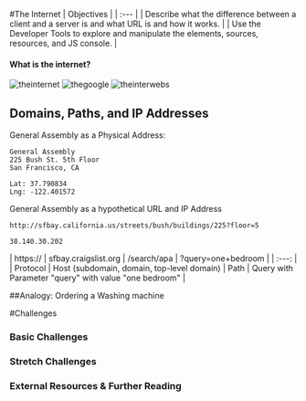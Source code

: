 #The Internet
| Objectives |
| :--- |
| Describe what the difference between a client and a server is and what URL is and how it works. |
| Use the Developer Tools to explore and manipulate the elements, sources, resources, and JS console.  |

#### What is the internet?
![theinternet](http://www.mindthesciencegap.org/wp-content/uploads/2013/07/the-internet-1024x691.jpg)
![thegoogle](http://2.bp.blogspot.com/-733-FaBo8NI/UqrprWh_2_I/AAAAAAAACUo/3EnmfKisTHI/s1600/The-Internet-map11.png)
![theinterwebs](https://mountpeaks.files.wordpress.com/2012/03/1069646562-lgl-2d-4096x40962.png)

## Domains, Paths, and IP Addresses

General Assembly as a Physical Address:

```
General Assembly
225 Bush St. 5th Floor
San Francisco, CA

Lat: 37.790834
Lng: -122.401572
```

General Assembly as a hypothetical URL and IP Address
```
http://sfbay.california.us/streets/bush/buildings/225?floor=5

38.140.30.202
```

| https:// | sfbay.craigslist.org | /search/apa | ?query=one+bedroom |
| :---: |
| Protocol | Host (subdomain, domain, top-level domain) | Path | Query with Parameter "query" with value "one bedroom" |

##Analogy: Ordering a Washing machine

#Challenges

### Basic Challenges

### Stretch Challenges

### External Resources & Further Reading
